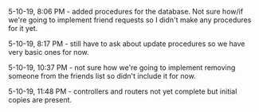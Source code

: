 5-10-19, 8:06 PM - added procedures for the database. Not sure how/if we're going to implement friend requests
so I didn't make any procedures for it yet.

5-10-19, 8:17 PM - still have to ask about update procedures so we have very basic ones for now.

5-10-19, 10:37 PM - not sure how we're going to implement removing someone from the friends list so didn't include it for now.

5-10-19, 11:48 PM - controllers and routers not yet complete but initial copies are present.